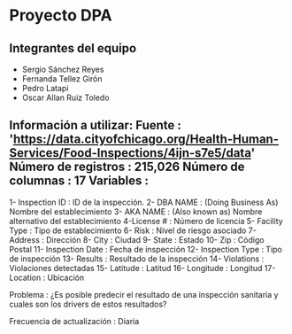Proyecto DPA
=================

Integrantes del equipo
------------------------
* Sergio Sánchez Reyes
* Fernanda Tellez Girón
* Pedro Latapi
* Oscar Allan Ruiz Toledo

Información a utilizar:
Fuente : 'https://data.cityofchicago.org/Health-Human-Services/Food-Inspections/4ijn-s7e5/data'
Número de registros : 215,026
Número de columnas : 17
Variables : 
----------
1- Inspection ID : ID de la inspección.
2- DBA NAME : (Doing Business As) Nombre del establecimiento
3- AKA NAME : (Also known as) Nombre alternativo del establecimiento
4-License # : Número de licencia 
5- Facility Type : Tipo de establecimiento
6- Risk : Nivel de riesgo asociado
7- Address : Dirección
8- City : Ciudad
9- State : Estado
10- Zip : Código Postal
11- Inspection Date : Fecha de inspección
12- Inspection Type : Tipo de inspección
13- Results : Resultado de la inspección
14- Violations : Violaciones detectadas
15- Latitude : Latitud 
16- Longitude : Longitud
17- Location : Ubicación


Problema : 
¿Es posible predecir el resultado de una inspección sanitaria y cuales son los drivers de estos resultados?

Frecuencia de actualización : Diaria